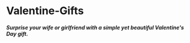 # Valentine-Gifts
<h5>Surprise your wife or girlfriend with a simple yet beautiful Valentine's Day gift.</h5>
